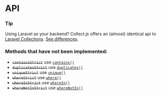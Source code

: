 # API

### Tip
Using Laravel as your backend? Collect.js offers an (almost) identical api to [Laravel Collections](https://laravel.com/docs/master/collections). [See differences](#strictness-and-comparisons).

### Methods that have not been implemented:
- ~~`containsStrict`~~ use [`contains()`](/api/contains.html)
- ~~`duplicatesStrict`~~ use [`duplicates()`](/api/duplicates.html)
- ~~`uniqueStrict`~~ use [`unique()`](/api/unique.html)
- ~~`whereStrict`~~ use [`where()`](/api/where.html)
- ~~`whereInStrict`~~ use [`whereIn()`](/api/whereIn.html)
- ~~`whereNotInStrict`~~ use [`whereNotIn()`](/api/whereNotIn.html)